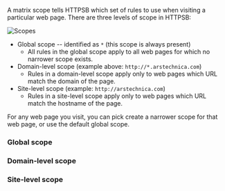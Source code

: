 A matrix scope tells HTTPSB which set of rules to use when visiting a particular web page. There are three levels of scope in HTTPSB:

![Scopes](https://raw2.github.com/gorhill/httpswitchboard/b80b342b153c0921feef9f9d0b700942bed80aff/doc/img/about-scopes-1.png)

- Global scope -- identified as `*` (this scope is always present)
    * All rules in the global scope apply to all web pages for which no narrower scope exists.
- Domain-level scope (example above: `http://*.arstechnica.com`)
    * Rules in a domain-level scope apply only to web pages which URL match the domain of the page.
- Site-level scope (example: `http://arstechnica.com`)
    * Rules in a site-level scope apply only to web pages which URL match the hostname of the page.

For any web page you visit, you can pick create a narrower scope for that web page, or use the default global scope.

### Global scope

### Domain-level scope

### Site-level scope